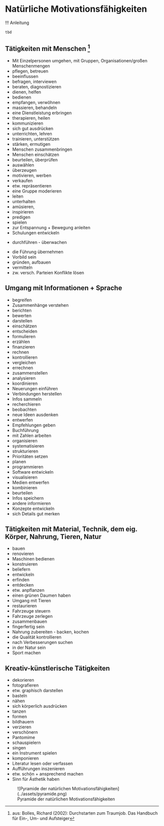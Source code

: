 # Natürliche Motivationsfähigkeiten

!!! Anleitung

    tbd

## Tätigkeiten mit Menschen [^1]

- Mit Einzelpersonen umgehen, mit Gruppen, Organisationen/großen Menschenmengen
- pflegen, betreuen
- beeinflussen
- befragen, interviewen
- beraten, diagnostizieren 
- dienen, helfen
- bedienen
- empfangen, verwöhnen 
- massieren, behandeln
- eine Dienstleistung erbringen
- therapieren, heilen
- kommunizieren
- sich gut ausdrücken
- unterrichten, lehren
- trainieren, unterstützen 
- stärken, ermutigen
- Menschen zusammenbringen
- Menschen einschätzen
- beurteilen, überprüfen
- auswählen
- überzeugen
- motivieren, werben
- verkaufen
- etw. repräsentieren
- eine Gruppe moderieren 
- leiten
- unterhalten
- amüsieren,
- inspirieren
- predigen
- spielen
- zur Entspannung + Bewegung anleiten
- Schulungen entwickeln
+ durchführen - überwachen
- die Führung übernehmen
- Vorbild sein
- gründen, aufbauen 
- vermitteln
- zw. versch. Parteien Konflikte lösen

## Umgang mit Informationen + Sprache

- begreifen
- Zusammenhänge verstehen
- berichten
- bewerten
- darstellen
- einschätzen
- entscheiden
- formulieren
- erzählen
- finanzieren
- rechnen
- kontrollieren
- vergleichen
- errechnen
- zusammenstellen
- analysieren
- koordinieren
- Neuerungen einführen 
- Verbindungen herstellen
- Infos sammeln
- recherchieren
- beobachten
- neue Ideen ausdenken 
- entwerfen
- Empfehlungen geben
- Buchführung
- mit Zahlen arbeiten
- organisieren
- systematisieren
- strukturieren
- Prioritäten setzen
- planen
- programmieren
- Software entwickeln
- visualisieren
- Medien entwerfen
- kombinieren
- beurteilen
- Infos speichern
- andere informieren
- Konzepte entwickeln
- sich Details gut merken

## Tätigkeiten mit Material, Technik, dem eig. Körper, Nahrung, Tieren, Natur

- bauen
- renovieren
- Maschinen bedienen
- konstruieren
- beliefern
- entwickeln
- erfinden
- entdecken
- etw. anpflanzen
- einen grünen Daumen haben
- Umgang mit Tieren 
- restaurieren
- Fahrzeuge steuern
- Fahrzeuge zerlegen
- zusammenbauen
- fingerfertig sein
- Nahrung zubereiten - backen, kochen
- die Qualität kontrollieren
- nach Verbesserungen suchen
- in der Natur sein 
- Sport machen


## Kreativ-künstlerische Tätigkeiten

- dekorieren
- fotografieren 
- etw. graphisch darstellen
- basteln
- nähen
- sich körperlich ausdrücken 
- tanzen
- formen
- bildhauern 
- verzieren
- verschönern 
- Pantomime
- schauspielern 
- singen
- ein Instrument spielen 
- komponieren
- Literatur lesen oder verfassen
- Aufführungen inszenieren 
- etw. schön + ansprechend machen
- Sinn für Ästhetik haben

<figure markdown>
  ![Pyramide der natürlichen Motivationsfähigkeiten](../assets/pyramide.png)
  <figcaption>Pyramide der natürlichen Motivationsfähigkeiten</figcaption>
</figure>


[^1]: aus: Bolles, Richard (2002): Durchstarten zum Traumjob. Das Handbuch für Ein-, Um- und Aufsteiger